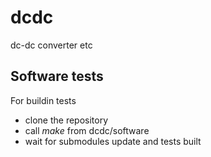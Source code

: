 # dcdc
dc-dc converter etc

## Software tests ##

For buildin tests
* clone the repository
* call *make* from dcdc/software
* wait for submodules update and tests built
